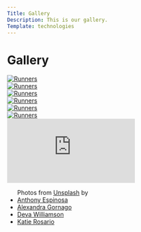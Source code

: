 ```yaml
---
Title: Gallery
Description: This is our gallery.
Template: technologies
---
```


Gallery
==========================

<div class="box">
<a href="%base_url%/image/cake1-unsplash.jpg" target="_blank">
    <picture>
        <source media="(min-width: 900px)" srcset="%base_url%/image/cake1-unsplash.jpg&w=200">
        <source media="(min-width: 376px)" srcset="%base_url%/image/cake1-unsplash.jpg&w=150">
        <img src="%base_url%/image/cake1-unsplash.jpg&w=50" alt="Runners">
    </picture>
</a>
</div>

<div class="box">
<a href="%base_url%/image/cake7-unsplash.jpg" target="_blank">
    <picture>
        <source media="(min-width: 900px)" srcset="%base_url%/image/cake7-unsplash.jpg&w=200">
        <source media="(min-width: 376px)" srcset="%base_url%/image/cake7-unsplash.jpg&w=150">
        <img src="%base_url%/image/cake7-unsplash.jpg&w=50" alt="Runners">
    </picture>
</a>
</div>

<div class="box">
<a href="%base_url%/image/cake3-unsplash.jpg" target="_blank">
    <picture>
        <source media="(min-width: 900px)" srcset="%base_url%/image/cake3-unsplash.jpg&w=200">
        <source media="(min-width: 376px)" srcset="%base_url%/image/cake3-unsplash.jpg&w=150">
        <img src="%base_url%/image/cake3-unsplash.jpg&w=50" alt="Runners">
    </picture>
</a>
</div>

<div class="box">
<a href="%base_url%/image/cake4-unsplash.jpg" target="_blank">
    <picture>
        <source media="(min-width: 900px)" srcset="%base_url%/image/cake4-unsplash.jpg&w=200">
        <source media="(min-width: 376px)" srcset="%base_url%/image/cake4-unsplash.jpg&w=150">
        <img src="%base_url%/image/cake4-unsplash.jpg&w=50" alt="Runners">
    </picture>
</a>
</div>

<div class="box">
<a href="%base_url%/image/cake5-unsplash.jpg" target="_blank">
    <picture>
        <source media="(min-width: 900px)" srcset="%base_url%/image/cake5-unsplash.jpg&w=200">
        <source media="(min-width: 376px)" srcset="%base_url%/image/cake5-unsplash.jpg&w=150">
        <img src="%base_url%/image/cake5-unsplash.jpg&w=50" alt="Runners">
    </picture>
</a>
</div>

<div class="box">
<a href="%base_url%/image/cake6-unsplash.jpg" target="_blank">
    <picture>
        <source media="(min-width: 900px)" srcset="%base_url%/image/cake6-unsplash.jpg&w=200">
        <source media="(min-width: 376px)" srcset="%base_url%/image/cake6-unsplash.jpg&w=150">
        <img src="%base_url%/image/cake6-unsplash.jpg&w=50" alt="Runners">
    </picture>
</a>
</div>

<div class="embed-container">
    <iframe src="https://www.youtube.com/embed/jghDDkELizk" frameborder="0" allowfullscreen></iframe>
</div>


<ul>
Photos from <a href="https://unsplash.com/">Unsplash</a> by 
<li><a href="https://unsplash.com/@thony_espi?utm_content=creditCopyText&utm_medium=referral&utm_source=unsplash">Anthony Espinosa</a> </li>

<li><a href="https://unsplash.com/@alexagornago?utm_content=creditCopyText&utm_medium=referral&utm_source=unsplash">Alexandra Gornago</a> </li>

<li><a href="https://unsplash.com/@biglaughkitchen?utm_content=creditCopyText&utm_medium=referral&utm_source=unsplash">Deva Williamson</a></li>

<li><a href="https://unsplash.com/@xokatierosario?utm_content=creditCopyText&utm_medium=referral&utm_source=unsplash">Katie Rosario</a> </li>

</ul>
